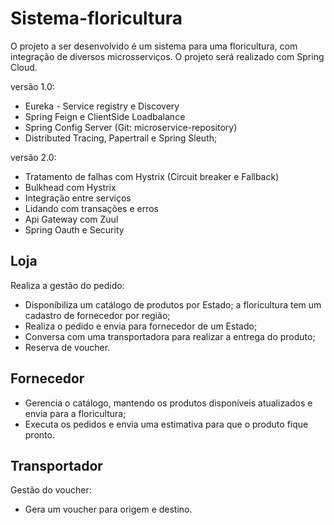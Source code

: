 # Sistema-floricultura

O projeto a ser desenvolvido é um sistema para uma floricultura, com integração de diversos microsserviços. O projeto será realizado com Spring Cloud.

versão 1.0:
* Eureka - Service registry e Discovery    
* Spring Feign e ClientSide Loadbalance  
* Spring Config Server (Git: microservice-repository)  
* Distributed Tracing, Papertrail e Spring Sleuth; 

versão 2.0:
* Tratamento de falhas com Hystrix (Circuit breaker e Fallback)  
* Bulkhead com Hystrix  
* Integração entre serviços  
* Lidando com transações e erros   
* Api Gateway com Zuul   
* Spring Oauth e Security

## Loja 
  Realiza a gestão do pedido:
  * Disponibiliza um catálogo de produtos por Estado;  a floricultura tem um cadastro de fornecedor por região;
  * Realiza o pedido e envia para fornecedor de um Estado;
  * Conversa com uma transportadora para realizar a entrega do produto;
  * Reserva de voucher.

## Fornecedor
  * Gerencia o catálogo, mantendo os produtos disponíveis atualizados e envia para a floricultura;
  * Executa os pedidos e envia uma estimativa para que o produto fique pronto.

## Transportador
  Gestão do voucher:
  * Gera um voucher para origem e destino.
